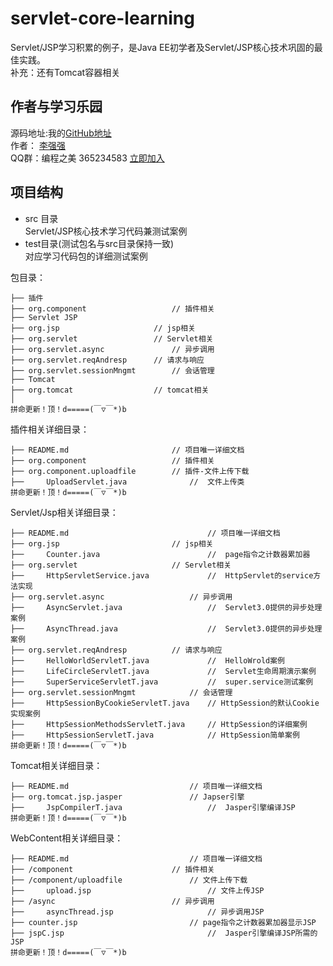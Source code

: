 # servlet-core-learning
Servlet/JSP学习积累的例子，是Java EE初学者及Servlet/JSP核心技术巩固的最佳实践。<br>
补充：还有Tomcat容器相关

## 作者与学习乐园
源码地址:我的[GitHub地址](https://github.com/JeffLi1993 "GitHub")<br>
作者： [李强强](http://www.bysocket.com/ "李强强")<br>
QQ群：编程之美 365234583 [立即加入](http://jq.qq.com/?_wv=1027&k=Sx4s4U "编程之美")

## 项目结构
- src 目录<br>
Servlet/JSP核心技术学习代码兼测试案例<br>
- test目录(测试包名与src目录保持一致)<br>
对应学习代码包的详细测试案例<br>

包目录：

	├── 插件
	├── org.component					// 插件相关
	├── Servlet JSP
	├── org.jsp						// jsp相关
	├── org.servlet					// Servlet相关
	├── org.servlet.async				// 异步调用
	├── org.servlet.reqAndresp		// 请求与响应
	├── org.servlet.sessionMngmt		// 会话管理
	├── Tomcat 
	├── org.tomcat					// tomcat相关
	│
	拼命更新！顶！d=====(￣▽￣*)b

插件相关详细目录：

	├── README.md						// 项目唯一详细文档
	├── org.component					// 插件相关
	├── org.component.uploadfile		// 插件-文件上传下载
	├── 	UploadServlet.java				// 	文件上传类
	拼命更新！顶！d=====(￣▽￣*)b

Servlet/Jsp相关详细目录：

	├── README.md								// 项目唯一详细文档
	├── org.jsp							// jsp相关
	├── 	Counter.java						// 	page指令之计数器累加器
	├── org.servlet						// Servlet相关
	├── 	HttpServletService.java				// 	HttpServlet的service方法实现
	├── org.servlet.async					// 异步调用
	├── 	AsyncServlet.java					// 	Servlet3.0提供的异步处理案例
	├── 	AsyncThread.java					// 	Servlet3.0提供的异步处理案例
	├── org.servlet.reqAndresp			// 请求与响应
	├── 	HelloWorldServletT.java				// 	HelloWrold案例
	├── 	LifeCircleServletT.java				// 	Servlet生命周期演示案例
	├── 	SuperServiceServletT.java			// 	super.service测试案例
	├── org.servlet.sessionMngmt			// 会话管理
	├── 	HttpSessionByCookieServletT.java	// HttpSession的默认Cookie实现案例
	├── 	HttpSessionMethodsServletT.java		// HttpSession的详细案例
	├── 	HttpSessionServletT.java			// HttpSession简单案例
	拼命更新！顶！d=====(￣▽￣*)b

Tomcat相关详细目录：

	├── README.md							// 项目唯一详细文档
	├── org.tomcat.jsp.jasper				// Japser引擎
	├── 	JspCompilerT.java					// 	Jasper引擎编译JSP
	拼命更新！顶！d=====(￣▽￣*)b

WebContent相关详细目录：

	├── README.md							// 项目唯一详细文档
	├── /component						// 插件相关
	├── /component/uploadfile				// 文件上传下载
	├── 	upload.jsp							// 文件上传JSP
	├── /async							// 异步调用
	├── 	asyncThread.jsp						// 异步调用JSP	
	├── counter.jsp							// page指令之计数器累加器显示JSP
	├── jspC.jsp								// 	Jasper引擎编译JSP所需的JSP
	拼命更新！顶！d=====(￣▽￣*)b

